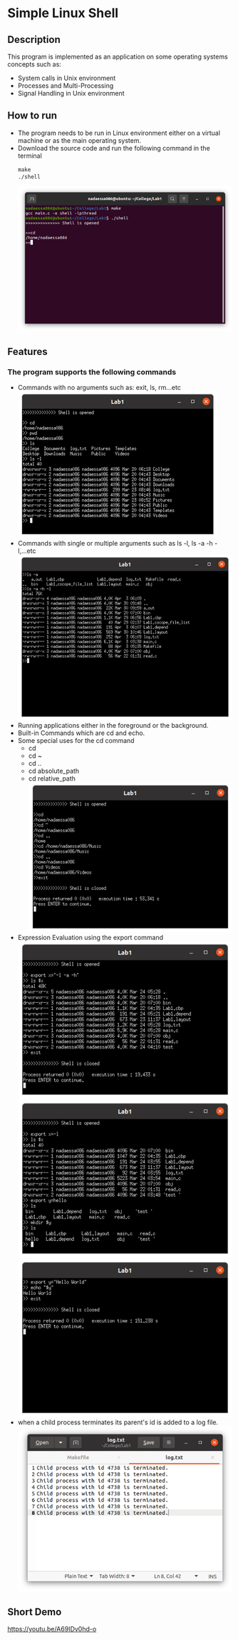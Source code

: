 # Simple Linux Shell
## Description
This program is implemented as an application on some operating systems concepts such as:
  - System calls in Unix environment
  - Processes and Multi-Processing
  - Signal Handling in Unix environment
## How to run
  - The program needs to be run in Linux environment either on a virtual machine or as the main operating system.
  - Download the source code and run the following command in the terminal
     ```
     make
    ./shell
    ```
    ![Run](/Screenshots/run.png)
## Features
### The program supports the following commands
  - Commands with no arguments such as: exit, ls, rm...etc
    ![General Commands](/Screenshots/commands.png)
  - Commands with single or multiple arguments such as ls -l, ls -a -h -l,...etc
    ![Single and Multiple Commands](/Screenshots/arguments.png)
  - Running applications either in the foreground or the background.
  - Built-in Commands which are cd and echo.
  - Some special uses for the cd command
    - cd 
    - cd ~
    - cd ..
    - cd absolute_path
    - cd relative_path
    ![cd Command](/Screenshots/cd.png)
   - Expression Evaluation using the export command
      ![Expression Evaluation](/Screenshots/expression-evaluation.png)
      ![Expression Evaluation 2](/Screenshots/expression-evaluation2.png)
      ![Expression Evaluation 3](/Screenshots/expression-evaluation3.png)
  - when a child process terminates its parent's id is added to a log file.
    ![Log file](/Screenshots/log.png)
## Short Demo
https://youtu.be/A69IDv0hd-o
